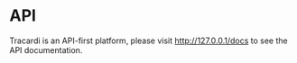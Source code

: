 # API

Tracardi is an API-first platform, please visit http://127.0.0.1/docs to see the API documentation.
